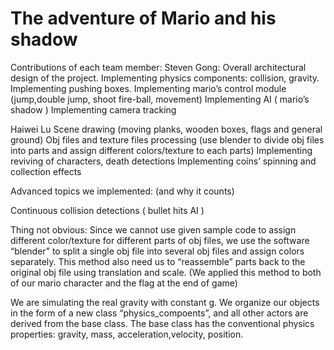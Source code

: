 # The adventure of Mario and his shadow

Contributions of each team member:
Steven Gong:
Overall architectural design of the project.
Implementing physics components: collision, gravity. 
Implementing pushing boxes.
Implementing  mario’s control module (jump,double jump, shoot fire-ball, movement)
Implementing AI ( mario’s shadow )
Implementing camera tracking


Haiwei Lu
Scene drawing (moving planks, wooden boxes, flags and general ground)
Obj files and texture files processing (use blender to divide obj files into parts and assign different colors/texture to each parts)
Implementing reviving of characters, death detections
Implementing coins’ spinning and collection effects


Advanced topics we implemented:
(and why it counts)

Continuous collision detections ( bullet hits AI ) 



Thing not obvious:
Since we cannot use given sample code to assign different color/texture for different parts of obj files, we use the software “blender” to split a single obj file into several obj files and assign colors separately. This method also need us to “reassemble” parts back to the original obj file using translation and scale. (We applied this method to both of our mario character and the flag at the end of game)

We are simulating the real gravity with constant g. We organize our objects in the form of a new class “physics_compoents”, and all other actors are derived from the base class. The base class has the conventional physics properties: gravity, mass, acceleration,velocity, position.   


